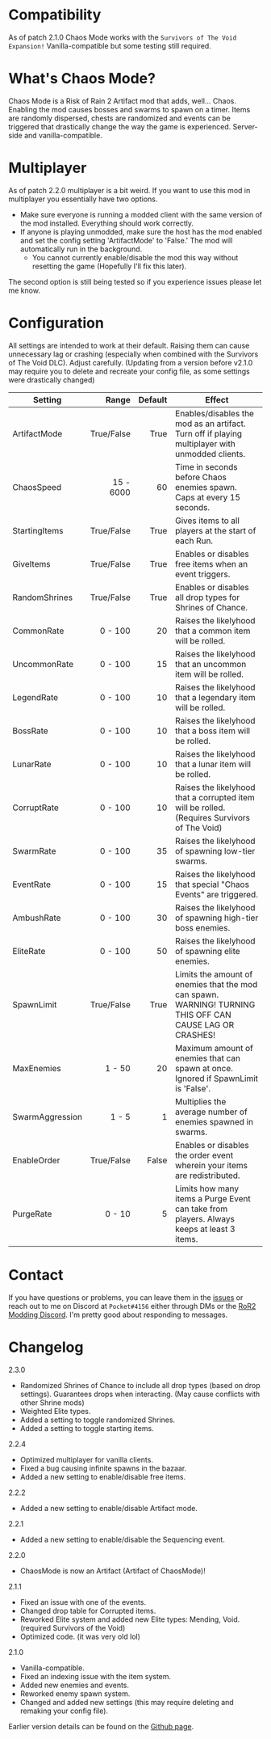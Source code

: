 # Compatibility
As of patch 2.1.0 Chaos Mode works with the `Survivors of The Void Expansion!` Vanilla-compatible but some testing still required.

# What's Chaos Mode?
Chaos Mode is a Risk of Rain 2 Artifact mod that adds, well... Chaos. Enabling the mod causes bosses and swarms to spawn on a timer. Items are randomly dispersed, chests are randomized and events can be triggered that drastically change the way the game is experienced. Server-side and vanilla-compatible.

# Multiplayer
As of patch 2.2.0 multiplayer is a bit weird. If you want to use this mod in multiplayer you essentially have two options.
+ Make sure everyone is running a modded client with the same version of the mod installed. Everything should work correctly.
+ If anyone is playing unmodded, make sure the host has the mod enabled and set the config setting 'ArtifactMode' to 'False.' The mod will automatically run in the background.
	+ You cannot currently enable/disable the mod this way without resetting the game (Hopefully I'll fix this later).

The second option is still being tested so if you experience issues please let me know.

# Configuration
All settings are intended to work at their default. Raising them can cause unnecessary lag or crashing (especially when combined with the Survivors of The Void DLC). Adjust carefully. (Updating from a version before v2.1.0 may require you to delete and recreate your config file, as some settings were drastically changed)

Setting | Range | Default | Effect
---|---:|---:|---
ArtifactMode | True/False | True | Enables/disables the mod as an artifact. Turn off if playing multiplayer with unmodded clients.
ChaosSpeed | 15 - 6000 | 60 | Time in seconds before Chaos enemies spawn. Caps at every 15 seconds.
StartingItems | True/False | True | Gives items to all players at the start of each Run.
GiveItems | True/False | True | Enables or disables free items when an event triggers.
RandomShrines | True/False | True | Enables or disables all drop types for Shrines of Chance.
CommonRate | 0 - 100 | 20 | Raises the likelyhood that a common item will be rolled.
UncommonRate | 0 - 100 | 15 | Raises the likelyhood that an uncommon item will be rolled.
LegendRate | 0 - 100 | 10 | Raises the likelyhood that a legendary item will be rolled.
BossRate | 0 - 100 | 10 | Raises the likelyhood that a boss item will be rolled.
LunarRate | 0 - 100 | 10 | Raises the likelyhood that a lunar item will be rolled.
CorruptRate | 0 - 100 | 10 | Raises the likelyhood that a corrupted item will be rolled. (Requires Survivors of The Void)
SwarmRate | 0 - 100 | 35 | Raises the likelyhood of spawning low-tier swarms.
EventRate | 0 - 100 | 15 | Raises the likelyhood that special "Chaos Events" are triggered.
AmbushRate | 0 - 100 | 30 | Raises the likelyhood of spawning high-tier boss enemies.
EliteRate | 0 - 100 | 50 | Raises the likelyhood of spawning elite enemies.
SpawnLimit | True/False | True | Limits the amount of enemies that the mod can spawn. WARNING! TURNING THIS OFF CAN CAUSE LAG OR CRASHES!
MaxEnemies | 1 - 50 | 20 | Maximum amount of enemies that can spawn at once. Ignored if SpawnLimit is 'False'.
SwarmAggression | 1 - 5 | 1 | Multiplies the average number of enemies spawned in swarms.
EnableOrder | True/False | False | Enables or disables the order event wherein your items are redistributed.
PurgeRate | 0 - 10 | 5 | Limits how many items a Purge Event can take from players. Always keeps at least 3 items.

# Contact
If you have questions or problems, you can leave them in the [issues](https://github.com/bryantBaumgartner/chaosMode/issues) or reach out to me on Discord at `Pocket#4156` either through DMs or the [RoR2 Modding Discord](https://discord.gg/JDbYRZCGbs). I'm pretty good about responding to messages.

# Changelog
2.3.0
+ Randomized Shrines of Chance to include all drop types (based on drop settings). Guarantees drops when interacting. (May cause conflicts with other Shrine mods)
+ Weighted Elite types.
+ Added a setting to toggle randomized Shrines.
+ Added a setting to toggle starting items.

2.2.4
+ Optimized multiplayer for vanilla clients.
+ Fixed a bug causing infinite spawns in the bazaar.
+ Added a new setting to enable/disable free items.

2.2.2
+ Added a new setting to enable/disable Artifact mode.

2.2.1 
+ Added a new setting to enable/disable the Sequencing event.

2.2.0 
+ ChaosMode is now an Artifact (Artifact of ChaosMode)!

2.1.1
+ Fixed an issue with one of the events.
+ Changed drop table for Corrupted items.
+ Reworked Elite system and added new Elite types: Mending, Void. (required Survivors of the Void)
+ Optimized code. (it was very old lol)

2.1.0
+ Vanilla-compatible.
+ Fixed an indexing issue with the item system. 
+ Added new enemies and events. 
+ Reworked enemy spawn system. 
+ Changed and added new settings (this may require deleting and remaking your config file).

Earlier version details can be found on the [Github page](https://github.com/bryantBaumgartner/chaosMode).
